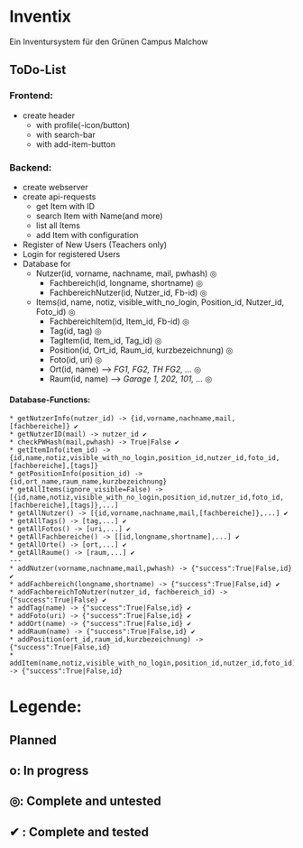 # Inventix

Ein Inventursystem für den Grünen Campus Malchow


## ToDo-List ##
	
### Frontend: ###
* create header
	* with profile(-icon/button)
	* with search-bar
	* with add-item-button

### Backend: ###
* create webserver
* create api-requests
	* get Item with ID
	* search Item with Name(and more)
	* list all Items
	* add Item with configuration
* Register of New Users (Teachers only)
* Login for registered Users
* Database for
	* Nutzer(id, vorname, nachname, mail, pwhash) 										◎
		* Fachbereich(id, longname, shortname) 											◎
		* FachbereichNutzer(id, Nutzer_id, Fb-id) 										◎
	* Items(id, name, notiz, visible_with_no_login, Position_id, Nutzer_id, Foto_id) 	◎
		* FachbereichItem(id, Item_id, Fb-id) 											◎
		* Tag(id, tag) 																	◎
		* TagItem(id, Item_id, Tag_id) 													◎
		* Position(id, Ort_id, Raum_id, kurzbezeichnung) 								◎
		* Foto(id, uri)																	◎
		* Ort(id, name) 	--> _FG1, FG2, TH FG2, ..._									◎
		* Raum(id, name) 		--> _Garage 1, 202, 101, ..._							◎
#### Database-Functions: ####
	* getNutzerInfo(nutzer_id) -> {id,vorname,nachname,mail,[fachbereiche]} ✔
	* getNutzerID(mail) -> nutzer_id ✔ 
	* checkPWHash(mail,pwhash) -> True|False ✔
	* getItemInfo(item_id) -> {id,name,notiz,visible_with_no_login,position_id,nutzer_id,foto_id,[fachbereiche],[tags]}
	* getPositionInfo(position_id) -> {id,ort_name,raum_name,kurzbezeichnung}
	* getAllItems(ignore_visible=False) -> [{id,name,notiz,visible_with_no_login,position_id,nutzer_id,foto_id,[fachbereiche],[tags]},...]
	* getAllNutzer() -> [{id,vorname,nachname,mail,[fachbereiche]},...] ✔
	* getAllTags() -> [tag,...] ✔ 
	* getAllFotos() -> [uri,...] ✔ 
	* getAllFachbereiche() -> [[id,longname,shortname],...] ✔ 
	* getAllOrte() -> [ort,...] ✔
	* getAllRaume() -> [raum,...] ✔
	---
	* addNutzer(vorname,nachname,mail,pwhash) -> {"success":True|False,id} ✔
	* addFachbereich(longname,shortname) -> {"success":True|False,id} ✔
	* addFachbereichToNutzer(nutzer_id, fachbereich_id) -> {"success":True|False} ✔
	* addTag(name) -> {"success":True|False,id} ✔
	* addFoto(uri) -> {"success":True|False,id} ✔
	* addOrt(name) -> {"success":True|False,id} ✔
	* addRaum(name) -> {"success":True|False,id} ✔
	* addPosition(ort_id,raum_id,kurzbezeichnung) -> {"success":True|False,id}
	* addItem(name,notiz,visible_with_no_login,position_id,nutzer_id,foto_id) -> {"success":True|False,id}



# Legende: #
##    Planned ##
## o: In progress ##
## ◎: Complete and untested ##
## ✔  : Complete and tested ##
